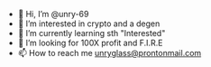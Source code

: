 - 👋 Hi, I’m @unry-69
- 👀 I’m interested in crypto and a degen 
- 🌱 I’m currently learning sth "Interested"
- 💞️ I’m looking for 100X profit and F.I.R.E
- 📫 How to reach me unryglass@prontonmail.com
<!---
unry-69/unry-69 is a ✨ special ✨ repository because its `README.md` (this file) appears on your GitHub profile.
You can click the Preview link to take a look at your changes.
--->
